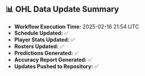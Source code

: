 ## 📊 OHL Data Update Summary
- **Workflow Execution Time:** 2025-02-16 21:54 UTC
- **Schedule Updated:** ✅
- **Player Stats Updated:** ✅
- **Rosters Updated:** ✅
- **Predictions Generated:** ✅
- **Accuracy Report Generated:** ✅
- **Updates Pushed to Repository:** ✅

